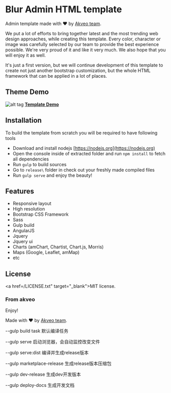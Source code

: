 # Blur Admin HTML template

Admin template made with ♥ by [Akveo team](http://akveo.com/).

We put a lot of efforts to bring together latest and the most trending web design approaches, while creating this template.
Every color, character or image was carefully selected by our team to provide the best experience possible.
We're very proud of it and like it very much. We also hope that you will enjoy it as well.

It's just a first version, but we will continue development of this template to create not just another bootstrap customization, but the whole HTML framework that can be applied in a lot of places.

## Theme Demo
![alt tag](http://i.imgur.com/yOZPlps.jpg)
**[Template Demo](http://akveo.com/blur-admin/#/dashboard)**

## Installation

To build the template from scratch you will be required to have following tools
* Download and install nodejs [https://nodejs.org](https://nodejs.org)
* Open the console inside of extracted folder and run `npm install` to fetch all dependencies
* Run `gulp` to build sources
* Go to `release\` folder in check out your freshly made compiled files
* Run `gulp serve` and enjoy the beauty!
 
## Features
* Responsive layout
* High resolution
* Bootstrap CSS Framework
* Sass
* Gulp build
* AngularJS
* Jquery
* Jquery ui
* Charts (amChart, Chartist, Chart.js, Morris)
* Maps (Google, Leaflet, amMap)
* etc

License
-------------
<a href=/LICENSE.txt" target="_blank">MIT</a> license.

### From akveo

Enjoy!

Made with ♥ by [Akveo team](http://akveo.com/).


--gulp <!--[default]--> build task  默认编译任务

--gulp serve         启动浏览器，会自动监控改变文件

--gulp serve:dist    编译并生成release版本

--gulp marketplace-release  生成release版本压缩包

--gulp dev-release   生成dev开发版本

--gulp deploy-docs 生成开发文档